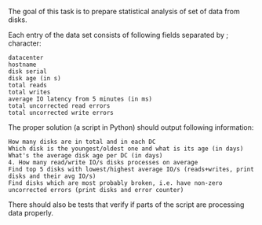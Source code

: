 
The goal of this task is to prepare statistical analysis of set of data from disks.

Each entry of the data set consists of following fields separated by ;
character:

    datacenter
    hostname
    disk serial
    disk age (in s)
    total reads
    total writes
    average IO latency from 5 minutes (in ms)
    total uncorrected read errors
    total uncorrected write errors

The proper solution (a script in Python) should output following
information:

    How many disks are in total and in each DC
    Which disk is the youngest/oldest one and what is its age (in days)
    What's the average disk age per DC (in days)
    4. How many read/write IO/s disks processes on average
    Find top 5 disks with lowest/highest average IO/s (reads+writes, print disks and their avg IO/s)
    Find disks which are most probably broken, i.e. have non-zero uncorrected errors (print disks and error counter)

There should also be tests that verify if parts of the script are processing data properly.

